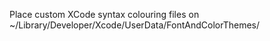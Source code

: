 Place custom XCode syntax colouring files on ~/Library/Developer/Xcode/UserData/FontAndColorThemes/
